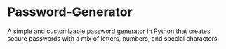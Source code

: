 # Password-Generator
A simple and customizable password generator in Python that creates secure passwords with a mix of letters, numbers, and special characters.
